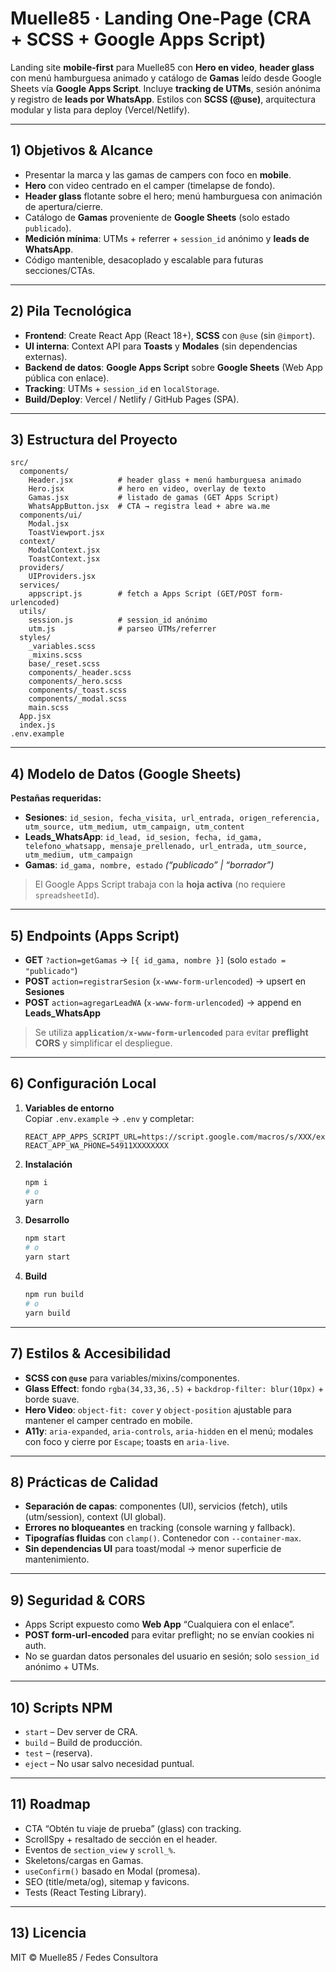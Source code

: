 # Muelle85 · Landing One‑Page (CRA + SCSS + Google Apps Script)

Landing site **mobile‑first** para Muelle85 con **Hero en video**, **header glass** con menú hamburguesa animado y catálogo de **Gamas** leído desde Google Sheets vía **Google Apps Script**. Incluye **tracking de UTMs**, sesión anónima y registro de **leads por WhatsApp**. Estilos con **SCSS (@use)**, arquitectura modular y lista para deploy (Vercel/Netlify).

---

## 1) Objetivos & Alcance

- Presentar la marca y las gamas de campers con foco en **mobile**.
- **Hero** con video centrado en el camper (timelapse de fondo).
- **Header glass** flotante sobre el hero; menú hamburguesa con animación de apertura/cierre.
- Catálogo de **Gamas** proveniente de **Google Sheets** (solo estado `publicado`).
- **Medición mínima**: UTMs + referrer + `session_id` anónimo y **leads de WhatsApp**.
- Código mantenible, desacoplado y escalable para futuras secciones/CTAs.

---

## 2) Pila Tecnológica

- **Frontend**: Create React App (React 18+), **SCSS** con `@use` (sin `@import`).
- **UI interna**: Context API para **Toasts** y **Modales** (sin dependencias externas).
- **Backend de datos**: **Google Apps Script** sobre **Google Sheets** (Web App pública con enlace).
- **Tracking**: UTMs + `session_id` en `localStorage`.
- **Build/Deploy**: Vercel / Netlify / GitHub Pages (SPA).

---

## 3) Estructura del Proyecto

```
src/
  components/
    Header.jsx          # header glass + menú hamburguesa animado
    Hero.jsx            # hero en video, overlay de texto
    Gamas.jsx           # listado de gamas (GET Apps Script)
    WhatsAppButton.jsx  # CTA → registra lead + abre wa.me
  components/ui/
    Modal.jsx
    ToastViewport.jsx
  context/
    ModalContext.jsx
    ToastContext.jsx
  providers/
    UIProviders.jsx
  services/
    appscript.js        # fetch a Apps Script (GET/POST form-urlencoded)
  utils/
    session.js          # session_id anónimo
    utm.js              # parseo UTMs/referrer
  styles/
    _variables.scss
    _mixins.scss
    base/_reset.scss
    components/_header.scss
    components/_hero.scss
    components/_toast.scss
    components/_modal.scss
    main.scss
  App.jsx
  index.js
.env.example
```

---

## 4) Modelo de Datos (Google Sheets)

**Pestañas requeridas:**

- **Sesiones**: `id_sesion, fecha_visita, url_entrada, origen_referencia, utm_source, utm_medium, utm_campaign, utm_content`
- **Leads_WhatsApp**: `id_lead, id_sesion, fecha, id_gama, telefono_whatsapp, mensaje_prellenado, url_entrada, utm_source, utm_medium, utm_campaign`
- **Gamas**: `id_gama, nombre, estado` *(“publicado” | “borrador”)*

> El Google Apps Script trabaja con la **hoja activa** (no requiere `spreadsheetId`).

---

## 5) Endpoints (Apps Script)

- **GET** `?action=getGamas` → `[{ id_gama, nombre }]` (solo `estado = "publicado"`)
- **POST** `action=registrarSesion` (`x-www-form-urlencoded`) → upsert en **Sesiones**
- **POST** `action=agregarLeadWA` (`x-www-form-urlencoded`) → append en **Leads_WhatsApp**

> Se utiliza **`application/x-www-form-urlencoded`** para evitar **preflight CORS** y simplificar el despliegue.

---

## 6) Configuración Local

1. **Variables de entorno**  
   Copiar `.env.example` → `.env` y completar:
   ```env
   REACT_APP_APPS_SCRIPT_URL=https://script.google.com/macros/s/XXX/exec
   REACT_APP_WA_PHONE=54911XXXXXXXX
   ```

2. **Instalación**
   ```bash
   npm i
   # o
   yarn
   ```

3. **Desarrollo**
   ```bash
   npm start
   # o
   yarn start
   ```

4. **Build**
   ```bash
   npm run build
   # o
   yarn build
   ```

---

## 7) Estilos & Accesibilidad

- **SCSS con `@use`** para variables/mixins/componentes.
- **Glass Effect**: fondo `rgba(34,33,36,.5)` + `backdrop-filter: blur(10px)` + borde suave.
- **Hero Video**: `object-fit: cover` y `object-position` ajustable para mantener el camper centrado en mobile.
- **A11y**: `aria-expanded`, `aria-controls`, `aria-hidden` en el menú; modales con foco y cierre por `Escape`; toasts en `aria-live`.

---

## 8) Prácticas de Calidad

- **Separación de capas**: componentes (UI), servicios (fetch), utils (utm/session), context (UI global).
- **Errores no bloqueantes** en tracking (console warning y fallback).
- **Tipografías fluidas** con `clamp()`. Contenedor con `--container-max`.
- **Sin dependencias UI** para toast/modal → menor superficie de mantenimiento.

---

## 9) Seguridad & CORS

- Apps Script expuesto como **Web App** “Cualquiera con el enlace”.
- **POST form-url-encoded** para evitar preflight; no se envían cookies ni auth.
- No se guardan datos personales del usuario en sesión; solo `session_id` anónimo + UTMs.

---

## 10) Scripts NPM

- `start` – Dev server de CRA.  
- `build` – Build de producción.  
- `test` – (reserva).  
- `eject` – No usar salvo necesidad puntual.

---

## 11) Roadmap

- CTA “Obtén tu viaje de prueba” (glass) con tracking.
- ScrollSpy + resaltado de sección en el header.
- Eventos de `section_view` y `scroll_%`.
- Skeletons/cargas en Gamas.
- `useConfirm()` basado en Modal (promesa).
- SEO (title/meta/og), sitemap y favicons.
- Tests (React Testing Library).

---

## 13) Licencia

MIT © Muelle85 / Fedes Consultora